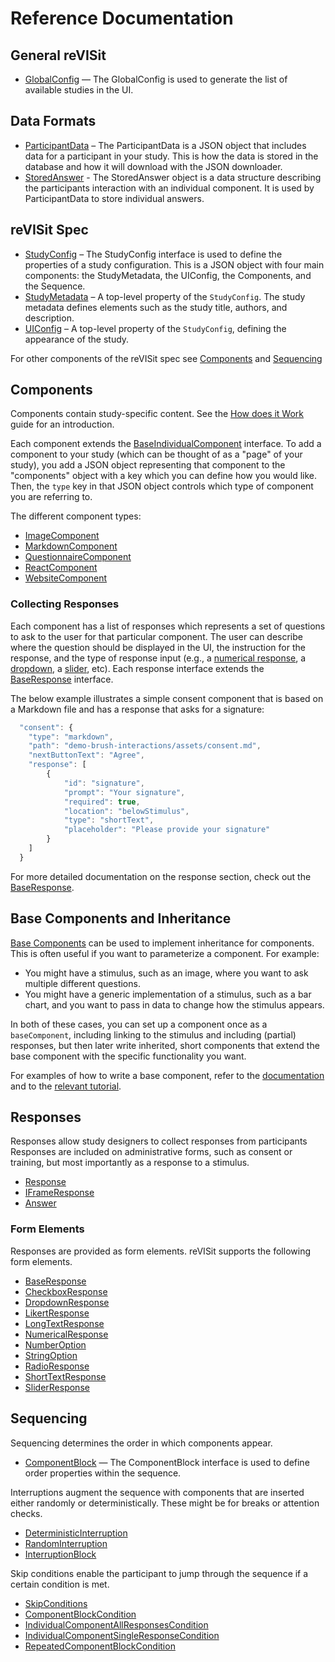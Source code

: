 # Reference Documentation

## General reVISit 

- [GlobalConfig](interfaces/GlobalConfig.md) — The GlobalConfig is used to generate the list of available studies in the UI. 

## Data Formats

- [ParticipantData](interfaces/ParticipantData.md) – The ParticipantData is a JSON object that includes data for a participant in your study. This is how the data is stored in the database and how it will download with the JSON downloader.
- [StoredAnswer](interfaces/StoredAnswer.md) - The StoredAnswer object is a data structure describing the participants interaction with an individual component. It is used by ParticipantData to store individual answers.

## reVISit Spec

- [StudyConfig](interfaces/StudyConfig.md) – The StudyConfig interface is used to define the properties of a study configuration. This is a JSON object with four main components: the StudyMetadata, the UIConfig, the Components, and the Sequence. 
- [StudyMetadata](interfaces/StudyMetadata.md) – A top-level property of the `StudyConfig`. The study metadata defines elements such as the study title, authors, and description.
- [UIConfig](interfaces/UIConfig.md) – A top-level property of the `StudyConfig`, defining the appearance of the study.

For other components of the reVISit spec see [Components](#Components) and [Sequencing](#Sequencing)

## Components

Components contain study-specific content. See the [How does it Work](https://revisit.dev/docs/getting-started/how-does-it-work) guide for an introduction.

Each component extends the [BaseIndividualComponent](interfaces/BaseIndividualComponent) interface. To add a component to your study (which can be thought of as a "page" of your study), you add a JSON object representing that component to the "components" object with a key which you can define how you would like. Then, the `type` key in that JSON object controls which type of component you are referring to. 

The different component types: 
- [ImageComponent](interfaces/ImageComponent.md)
- [MarkdownComponent](interfaces/MarkdownComponent.md)
- [QuestionnaireComponent](interfaces/QuestionnaireComponent.md)
- [ReactComponent](interfaces/ReactComponent.md)
- [WebsiteComponent](interfaces/WebsiteComponent.md)

### Collecting Responses

Each component has a list of responses which represents a set of questions to ask to the user for that particular component. The user can describe where the question should be displayed in the UI, the instruction for the response, and the type of response input (e.g., a [numerical response](interfaces/NumericalResponse), a [dropdown](interfaces/DropdownResponse), a [slider](interfaces/SliderResponse), etc). Each response interface extends the [BaseResponse](interfaces/BaseResponse) interface.

The below example illustrates a simple consent component that is based on a Markdown file and has a response that asks for a signature: 

```js
  "consent": {
    "type": "markdown",
    "path": "demo-brush-interactions/assets/consent.md",
    "nextButtonText": "Agree",
    "response": [
        {
            "id": "signature",
            "prompt": "Your signature",
            "required": true,
            "location": "belowStimulus",
            "type": "shortText",
            "placeholder": "Please provide your signature"
        }
    ]
  }
```

For more detailed documentation on the response section, check out the [BaseResponse](interfaces/BaseResponse).

## Base Components and Inheritance

[Base Components](type-aliases/BaseComponents) can be used to implement inheritance for components. This is often useful if you want to parameterize a component. For example: 

* You might have a stimulus, such as an image, where you want to ask multiple different questions.  
* You might have a generic implementation of a stimulus, such as a bar chart, and you want to pass in data to change how the stimulus appears. 

In both of these cases, you can set up a component once as a `baseComponent`, including linking to the stimulus and including (partial) responses, but then later write inherited, short components that extend the base component with the specific functionality you want. 

For examples of how to write a base component, refer to the [documentation](type-aliases/BaseComponents) and to the [relevant tutorial](../designing-studies/html-stimulus).

## Responses

Responses allow study designers to collect responses from participants  Responses are included on administrative forms, such as consent or training, but most importantly as a response to a stimulus.

- [Response](type-aliases/Response.md)
- [IFrameResponse](interfaces/IFrameResponse.md)
- [Answer](interfaces/Answer.md)

### Form Elements

Responses are provided as form elements. reVISit supports the following form elements.

- [BaseResponse](interfaces/BaseResponse.md)
- [CheckboxResponse](interfaces/CheckboxResponse.md)
- [DropdownResponse](interfaces/DropdownResponse.md)
- [LikertResponse](interfaces/LikertResponse.md)
- [LongTextResponse](interfaces/LongTextResponse.md)
- [NumericalResponse](interfaces/NumericalResponse.md)
- [NumberOption](interfaces/NumberOption.md)
- [StringOption](interfaces/StringOption.md)
- [RadioResponse](interfaces/RadioResponse.md)
- [ShortTextResponse](interfaces/ShortTextResponse.md)
- [SliderResponse](interfaces/SliderResponse.md)

## Sequencing

Sequencing determines the order in which components appear.

- [ComponentBlock](interfaces/ComponentBlock.md) — The ComponentBlock interface is used to define order properties within the sequence.

Interruptions augment the sequence with components that are inserted either randomly or deterministically. These might be for breaks or attention checks.

- [DeterministicInterruption](interfaces/DeterministicInterruption.md) 
- [RandomInterruption](interfaces/RandomInterruption.md)
- [InterruptionBlock](type-aliases/InterruptionBlock.md)

Skip conditions enable the participant to jump through the sequence if a certain condition is met.

- [SkipConditions](type-aliases/SkipConditions.md)
- [ComponentBlockCondition](interfaces/ComponentBlockCondition.md)
- [IndividualComponentAllResponsesCondition](interfaces/IndividualComponentAllResponsesCondition.md)
- [IndividualComponentSingleResponseCondition](interfaces/IndividualComponentSingleResponseCondition.md)
- [RepeatedComponentBlockCondition](interfaces/RepeatedComponentBlockCondition.md)
